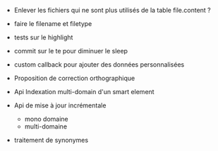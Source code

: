 
* Enlever les fichiers qui ne sont plus utilisés de la table file.content ?

* faire le filename et filetype

* tests sur le highlight

* commit sur le te pour diminuer le sleep

* custom callback pour ajouter des données personnalisées

* Proposition de correction orthographique


* Api Indexation multi-domain d'un smart element

* Api de mise à jour incrémentale
  * mono domaine
  * multi-domaine
  
* traitement de synonymes

